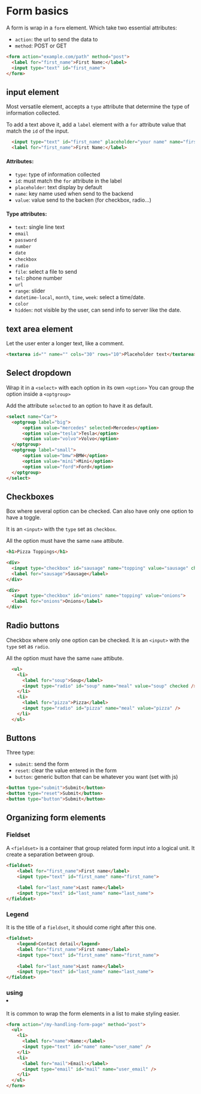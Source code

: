 # Form basics

A form is wrap in a `form` element. Which take two essential attributes:

- `action`: the url to send the data to
- `method`: POST or GET


```html
<form action="example.com/path" method="post">
  <label for="first_name">First Name:</label>
  <input type="text" id="first_name">
</form>
```

## input element

Most versatile element, accepts a `type` attribute that determine the type of
information collected. 

To add a text above it, add a `label` element with a `for` attribute value
that match the `id` of the input.

```html
  <input type="text" id="first_name" placeholder="your name" name="first_name">
  <label for="first_name">First Name:</label>
```
#### Attributes:

- `type`: type of information collected
- `id`: must match the `for` attribute in the label
- `placeholder`: text display by default
- `name`: key name used when send to the backend
- `value`: value send to the backen (for checkbox, radio...)

#### Type attributes:

- `text`: single line text
- `email`
- `password`
- `number`
- `date`
- `checkbox`
- `radio`
- `file`: select a file to send
- `tel`: phone number
- `url`
- `range`: slider
- `datetime-local`, `month`, `time`, `week`: select a time/date.
- `color`
- `hidden`: not visible by the user, can send info to server like the date.

## text area element

Let the user enter a longer text, like a comment.

```html
<textarea id="" name="" cols="30" rows="10">Placeholder text</textarea>
```

## Select dropdown

Wrap it in a `<select>` with each option in its own `<option>`
You can group the option inside a `<optgroup>`

Add the attribute `selected` to an option to have it as default.

```html
<select name="Car">
  <optgroup label="big">
      <option value="mercedes" selected>Mercedes</option>
      <option value="tesla">Tesla</option>
      <option value="volvo">Volvo</option>
  </optgroup>
  <optgroup label="small">
      <option value="bmw">BMW</option>
      <option value="mini">Mini</option>
      <option value="ford">Ford</option>
  </optgroup>
</select>
```

## Checkboxes

Box where several option can be checked. Can also have only 
one option to have a toggle.

It is an `<input>` with the `type` set as `checkbox`.

All the option must have the same `name` attibute.

```html
<h1>Pizza Toppings</h1>

<div>
  <input type="checkbox" id="sausage" name="topping" value="sausage" checked>
  <label for="sausage">Sausage</label>
</div>

<div>
  <input type="checkbox" id="onions" name="topping" value="onions">
  <label for="onions">Onions</label>
</div>
```

## Radio buttons

Checkbox where only one option can be checked.
It is an `<input>` with the `type` set as `radio`.

All the option must have the same `name` attibute.

```html
  <ul>
    <li>
      <label for="soup">Soup</label>
      <input type="radio" id="soup" name="meal" value="soup" checked />
    </li>
    <li>
      <label for="pizza">Pizza</label>
      <input type="radio" id="pizza" name="meal" value="pizza" />
    </li>
  </ul>
```

## Buttons

Three type:

- `submit`: send the form
- `reset`: clear the value entered in the form
- `button`: generic button that can be whatever you want (set with js)

```html
<button type="submit">Submit</button>
<button type="reset">Submit</button>
<button type="button">Submit</button>
```

## Organizing form elements

### Fieldset

A `<fieldset>` is a container that group related form input into
a logical unit. It create a separation between group.

```html
<fieldset>
    <label for="first_name">First name</label>
    <input type="text" id="first_name" name="first_name">
    
    <label for="last_name">Last name</label>
    <input type="text" id="last_name" name="last_name">
</fieldset>
```

### Legend

It is the title of a `fieldset`, it should come right after this one.

```html
<fieldset>
    <legend>Contact detail</legend>
    <label for="first_name">First name</label>
    <input type="text" id="first_name" name="first_name">
    
    <label for="last_name">Last name</label>
    <input type="text" id="last_name" name="last_name">
</fieldset>
```

### using <li>

It is common to wrap the form elements in a list to make styling easier.

```html
<form action="/my-handling-form-page" method="post">
  <ul>
    <li>
      <label for="name">Name:</label>
      <input type="text" id="name" name="user_name" />
    </li>
    <li>
      <label for="mail">Email:</label>
      <input type="email" id="mail" name="user_email" />
    </li>
  </ul>
</form>
```
